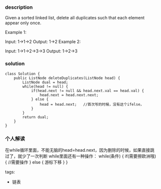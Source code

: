 ### description
Given a sorted linked list, delete all duplicates such that each element appear only once.

Example 1:

Input: 1->1->2
Output: 1->2
Example 2:

Input: 1->1->2->3->3
Output: 1->2->3

### solution
```
class Solution {
    public ListNode deleteDuplicates(ListNode head) {
        ListNode dual = head;
        while(head != null) {
            if(head.next != null && head.next.val == head.val) {
                head.next = head.next.next;
            } else {
                head = head.next;   //首次写的时候，没有这个ifelse，
            }
        }
        return dual;
    }
}
```

### 个人解读
在while循环里面，不能无脑的head=head.next，因为删除的时候，如果直接跳过了，就少了一次判断
while里面还有一种操作：
while(条件) {
  if(需要擦欧洲哦){
    //需要操作
  } else {
    游标下移
  }
}

tags:
  - 链表
